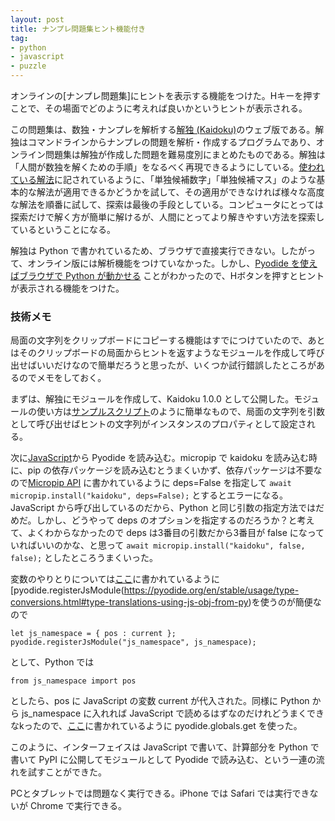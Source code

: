 ```yaml
---
layout: post
title: ナンプレ問題集ヒント機能付き
tag: 
- python
- javascript
- puzzle
---
```

オンラインの[ナンプレ問題集]にヒントを表示する機能をつけた。Hキーを押すことで、その場面でどのように考えれば良いかというヒントが表示される。

この問題集は、数独・ナンプレを解析する[解独 (Kaidoku)](https://sekika.github.io/kaidoku/ja/)のウェブ版である。解独はコマンドラインからナンプレの問題を解析・作成するプログラムであり、オンライン問題集は解独が作成した問題を難易度別にまとめたものである。解独は「人間が数独を解くための手順」をなるべく再現できるようにしている。[使われている解法](https://sekika.github.io/kaidoku/ja/logic)に記されているように、「単独候補数字」「単独候補マス」のような基本的な解法が適用できるかどうかを試して、その適用ができなければ様々な高度な解法を順番に試して、探索は最後の手段としている。コンピュータにとっては探索だけで解く方が簡単に解けるが、人間にとってより解きやすい方法を探索しているということになる。

解独は Python で書かれているため、ブラウザで直接実行できない。したがって、オンライン版には解析機能をつけていなかった。しかし、[Pyodide を使えばブラウザで Python が動かせる](https://sekika.github.io/2022/08/18/Pyodide/) ことがわかったので、Hボタンを押すとヒントが表示される機能をつけた。

### 技術メモ ###

局面の文字列をクリップボードにコピーする機能はすでにつけていたので、あとはそのクリップボードの局面からヒントを返すようなモジュールを作成して呼び出せばいいだけなので簡単だろうと思ったが、いくつか試行錯誤したところがあるのでメモをしておく。

まずは、解独にモジュールを作成して、Kaidoku 1.0.0 として公開した。モジュールの使い方は[サンプルスクリプト](https://github.com/sekika/kaidoku/blob/master/dev/sample.py)のように簡単なもので、局面の文字列を引数として呼び出せばヒントの文字列がインスタンスのプロパティとして設定される。

次に[JavaScript](https://github.com/sekika/kaidoku/blob/master/docs/assets/js/sudoku.js)から Pyodide を読み込む。micropip で kaidoku を読み込む時に、pip の依存パッケージを読み込むとうまくいかず、依存パッケージは不要なので[Micropip API](https://pyodide.org/en/stable/usage/api/micropip-api.html) に書かれているように deps=False を指定して `await micropip.install("kaidoku", deps=False);` とするとエラーになる。JavaScript から呼び出しているのだから、Python と同じ引数の指定方法ではだめだ。しかし、どうやって deps のオプションを指定するのだろうか？と考えて、よくわからなかったので deps は3番目の引数だから3番目が false になっていればいいのかな、と思って `await micropip.install("kaidoku", false, false);` としたところうまくいった。

変数のやりとりについては[ここ](https://pyodide.org/en/stable/usage/type-conversions.html#type-translations-using-js-obj-from-py)に書かれているように[pyodide.registerJsModule(https://pyodide.org/en/stable/usage/type-conversions.html#type-translations-using-js-obj-from-py)を使うのが簡便なので

    let js_namespace = { pos : current };
    pyodide.registerJsModule("js_namespace", js_namespace);

として、Python では

    from js_namespace import pos
  
としたら、pos に JavaScript の変数 current が代入された。同様に Python から js_namespace に入れれば JavaScript で読めるはずなのだけれどうまくできなkったので、[ここ](https://pyodide.org/en/stable/usage/type-conversions.html#importing-objects)に書かれているように pyodide.globals.get を使った。

このように、インターフェイスは JavaScript で書いて、計算部分を Python で書いて PyPI に公開してモジュールとして Pyodide で読み込む、という一連の流れを試すことができた。

PCとタブレットでは問題なく実行できる。iPhone では Safari では実行できないが Chrome で実行できる。

